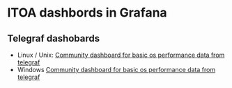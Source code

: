 # ITOA dashbords in Grafana

## Telegraf dashobards

- Linux / Unix:
[Community dashboard for basic os performance data from telegraf](https://grafana.com/dashboards/5955)
- Windows
[Community dashboard for basic os performance data from telegraf](https://grafana.com/dashboards/1902)
